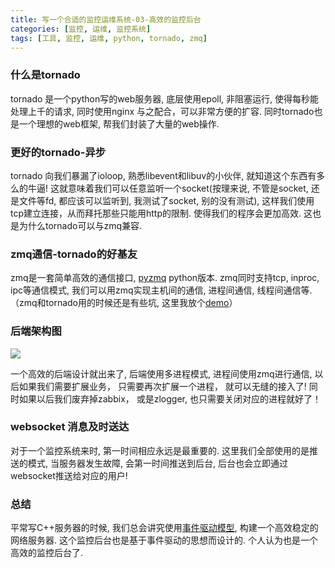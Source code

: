 ```yaml
---
title: 写一个合适的监控运维系统-03-高效的监控后台
categories: [监控, 运维, 监控系统]
tags: [工具, 监控, 运维, python, tornado, zmq]
---
```


### 什么是tornado
tornado 是一个python写的web服务器, 底层使用epoll, 非阻塞运行, 使得每秒能处理上千的请求, 同时使用nginx 与之配合，可以非常方便的扩容. 同时tornado也是一个理想的web框架, 帮我们封装了大量的web操作.
<!--more-->
### 更好的tornado-异步
tornado 向我们暴漏了ioloop, 熟悉libevent和libuv的小伙伴, 就知道这个东西有多么的牛逼! 这就意味着我们可以任意监听一个socket(按理来说, 不管是socket, 还是文件等fd, 都应该可以监听到, 我测试了socket, 别的没有测试), 这样我们使用tcp建立连接，从而拜托那些只能用http的限制. 使得我们的程序会更加高效. 这也是为什么tornado可以与zmq兼容.

### zmq通信-tornado的好基友
zmq是一套简单高效的通信接口, [pyzmq](https://github.com/zeromq/pyzmq) python版本. zmq同时支持tcp, inproc, ipc等通信模式, 我们可以用zmq实现主机间的通信, 进程间通信, 线程间通信等. （zmq和tornado用的时候还是有些坑, 这里我放个[demo](https://www.dropbox.com/s/3771bp1li0rrmmb/tornado_zmq_test.tar.gz?dl=0)）

### 后端架构图
![](http://ww3.sinaimg.cn/large/005OdUDHgw1f6fsjmmo5hj30mg0h7wgh.jpg)

一个高效的后端设计就出来了, 后端使用多进程模式, 进程间使用zmq进行通信, 以后如果我们需要扩展业务， 只需要再次扩展一个进程， 就可以无缝的接入了! 同时如果以后我们废弃掉zabbix， 或是zlogger, 也只需要关闭对应的进程就好了！

### websocket 消息及时送达
对于一个监控系统来时, 第一时间相应永远是最重要的. 这里我们全部使用的是推送的模式, 当服务器发生故障, 会第一时间推送到后台, 后台也会立即通过websocket推送给对应的用户!

### 总结
平常写C++服务器的时候, 我们总会讲究使用[事件驱动模型](https://www.ibm.com/developerworks/cn/linux/l-cn-edntwk/), 构建一个高效稳定的网络服务器. 这个监控后台也是基于事件驱动的思想而设计的. 个人认为也是一个高效的监控后台了.

